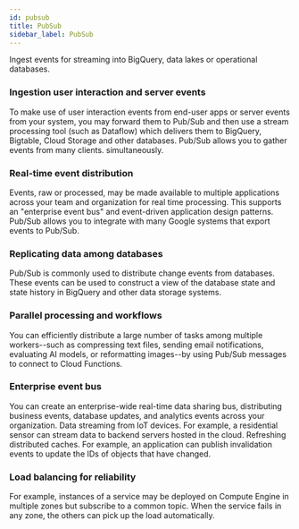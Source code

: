 ```yaml
---
id: pubsub
title: PubSub
sidebar_label: PubSub
---
```


Ingest events for streaming into BigQuery, data lakes or operational databases.

### Ingestion user interaction and server events

To make use of user interaction events from end-user apps or server events from your system, you may forward them to Pub/Sub and then use a stream processing tool (such as Dataflow) which delivers them to BigQuery, Bigtable, Cloud Storage and other databases. Pub/Sub allows you to gather events from many clients. simultaneously.

### Real-time event distribution

Events, raw or processed, may be made available to multiple applications across your team and organization for real time processing. This supports an "enterprise event bus" and event-driven application design patterns. Pub/Sub allows you to integrate with many Google systems that export events to Pub/Sub.

### Replicating data among databases

Pub/Sub is commonly used to distribute change events from databases. These events can be used to construct a view of the database state and state history in BigQuery and other data storage systems.

### Parallel processing and workflows

You can efficiently distribute a large number of tasks among multiple workers--such as compressing text files, sending email notifications, evaluating AI models, or reformatting images--by using Pub/Sub messages to connect to Cloud Functions.

### Enterprise event bus

You can create an enterprise-wide real-time
data sharing bus, distributing business events, database updates, and analytics events across your organization.
Data streaming from IoT devices. For example, a residential sensor can stream data to backend servers hosted in the cloud.
Refreshing distributed caches. For example, an application can publish invalidation events to update the IDs of objects that have changed.

### Load balancing for reliability

For example, instances of a service may be deployed on Compute Engine in multiple zones but subscribe to a common topic. When the service fails in any zone, the others can pick up the load automatically.
